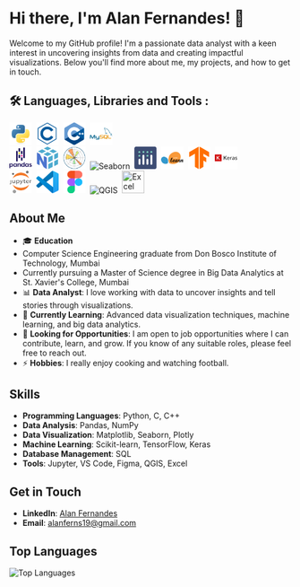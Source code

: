 # Hi there, I'm Alan Fernandes! 👋

Welcome to my GitHub profile! I'm a passionate data analyst with a keen interest in uncovering insights from data and creating impactful visualizations. Below you'll find more about me, my projects, and how to get in touch.


## :hammer_and_wrench: Languages, Libraries and Tools :
<div>
  <img src="https://github.com/devicons/devicon/blob/master/icons/python/python-original.svg" title="Python" alt="Python" width="40" height="40"/>&nbsp;
  <img src="https://github.com/devicons/devicon/blob/master/icons/c/c-line.svg" title="C" alt="C" width="40" height="40"/>&nbsp;
  <img src="https://github.com/devicons/devicon/blob/master/icons/cplusplus/cplusplus-original.svg" title="CPP" alt="CPP" width="40" height="40"/>&nbsp;
  <img src="https://github.com/devicons/devicon/blob/master/icons/mysql/mysql-original-wordmark.svg" title="MySQL" alt="MySQL" width="40" height="40"/>&nbsp;
  <br>
  <img src="https://github.com/devicons/devicon/blob/master/icons/pandas/pandas-original-wordmark.svg" title="Pandas" alt="Pandas" width="40" height="40"/>&nbsp;
  <img src="https://github.com/devicons/devicon/blob/master/icons/numpy/numpy-original.svg" title="Numpy" alt="Numpy" width="40" height="40"/>&nbsp;
  <img src="https://github.com/devicons/devicon/blob/master/icons/matplotlib/matplotlib-original.svg" title="Matplotlib" alt="Matplotlib" width="40" height="40"/>&nbsp;
  <img src="https://seaborn.pydata.org/_images/logo-mark-lightbg.svg" title="Seaborn" alt="Seaborn" width="40" height="40"/>&nbsp;
  <img src="https://github.com/devicons/devicon/blob/master/icons/plotly/plotly-original.svg" title="Plotly" alt="Plotly" width="40" height="40"/>&nbsp;
  <img src="https://github.com/devicons/devicon/blob/master/icons/scikitlearn/scikitlearn-original.svg" title="scikit" alt="scikit" width="40" height="40"/>&nbsp;
  <img src="https://github.com/devicons/devicon/blob/master/icons/tensorflow/tensorflow-original.svg" title="Tensorflow" alt="Tensorflow" width="40" height="40"/>&nbsp;
  <img src="https://github.com/devicons/devicon/blob/master/icons/keras/keras-original-wordmark.svg" title="Keras" alt="Keras" width="40" height="40"/>&nbsp;
  <br>
  <img src="https://github.com/devicons/devicon/blob/master/icons/jupyter/jupyter-original-wordmark.svg" title="Jupyter" alt="Jupyter" width="40" height="40"/>&nbsp;
  <img src="https://github.com/devicons/devicon/blob/master/icons/vscode/vscode-original.svg" title="VSC" alt="VSC" width="40" height="40"/>&nbsp;
  <img src="https://github.com/devicons/devicon/blob/master/icons/figma/figma-original.svg" title="Figma" alt="Figma" width="40" height="40"/>&nbsp;
  <img src="https://qgis.org/en/_downloads/c18208e3a0be20a4386fed0e1be4727d/qgis-icon128.svg" title="QGIS" alt="QGIS" width="40" height="40"/>&nbsp;
  <img src="https://upload.wikimedia.org/wikipedia/commons/3/34/Microsoft_Office_Excel_%282019%E2%80%93present%29.svg" title="Excel" **alt="Excel" width="40" height="40"/>
</div>


## About Me

- 🎓 **Education**
- Computer Science Engineering graduate from Don Bosco Institute of Technology, Mumbai
- Currently pursuing a Master of Science degree in Big Data Analytics at St. Xavier's College, Mumbai
- 📊 **Data Analyst**: I love working with data to uncover insights and tell stories through visualizations.
- 🌱 **Currently Learning**: Advanced data visualization techniques, machine learning, and big data analytics.
- 💼 **Looking for Opportunities**: I am open to job opportunities where I can contribute, learn, and grow. If you know of any suitable roles, please feel free to reach out.
- ⚡ **Hobbies**: I really enjoy cooking and watching football.

## Skills

- **Programming Languages**: Python, C, C++
- **Data Analysis**: Pandas, NumPy
- **Data Visualization**: Matplotlib, Seaborn, Plotly
- **Machine Learning**: Scikit-learn, TensorFlow, Keras
- **Database Management**: SQL
- **Tools**: Jupyter, VS Code, Figma, QGIS, Excel

## Get in Touch

- **LinkedIn**: [Alan Fernandes](https://www.linkedin.com/in/alan-fernandes08/)
- **Email**: alanferns19@gmail.com

## Top Languages

![Top Languages](https://github-readme-stats.vercel.app/api/top-langs/?username=AlanFernandes8&layout=compact&theme=radical)
#
<img src="https://komarev.com/ghpvc/?username=AlanFernandes8&style=flat-square&color=blue" alt=""/>
